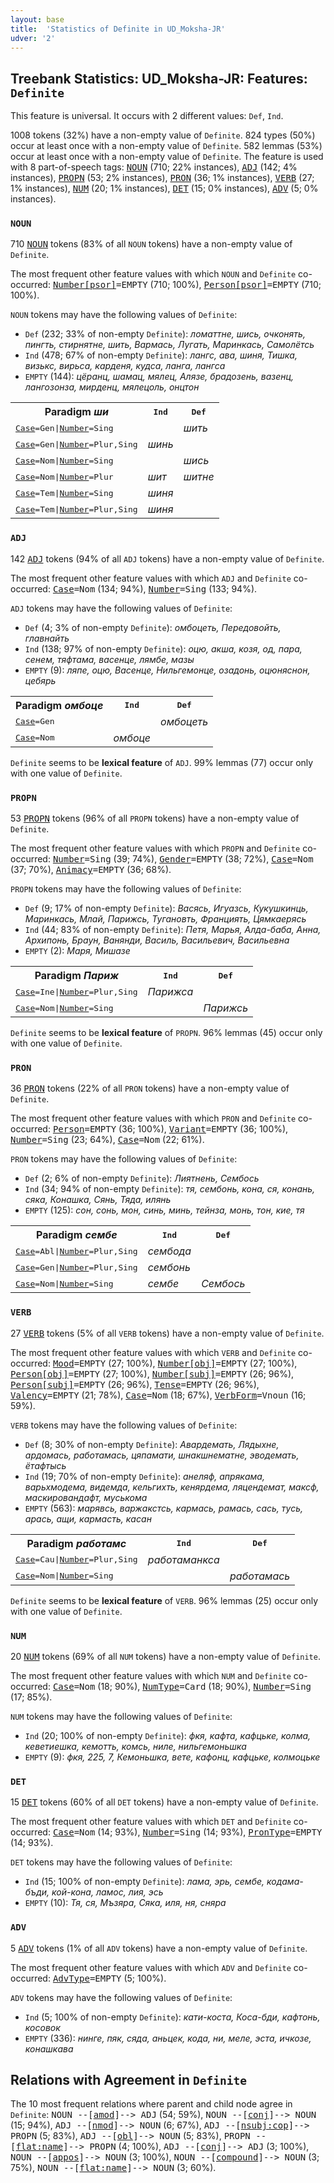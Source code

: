 ```yaml
---
layout: base
title:  'Statistics of Definite in UD_Moksha-JR'
udver: '2'
---
```


## Treebank Statistics: UD_Moksha-JR: Features: `Definite`

This feature is universal.
It occurs with 2 different values: `Def`, `Ind`.

1008 tokens (32%) have a non-empty value of `Definite`.
824 types (50%) occur at least once with a non-empty value of `Definite`.
582 lemmas (53%) occur at least once with a non-empty value of `Definite`.
The feature is used with 8 part-of-speech tags: <tt><a href="mdf_jr-pos-NOUN.html">NOUN</a></tt> (710; 22% instances), <tt><a href="mdf_jr-pos-ADJ.html">ADJ</a></tt> (142; 4% instances), <tt><a href="mdf_jr-pos-PROPN.html">PROPN</a></tt> (53; 2% instances), <tt><a href="mdf_jr-pos-PRON.html">PRON</a></tt> (36; 1% instances), <tt><a href="mdf_jr-pos-VERB.html">VERB</a></tt> (27; 1% instances), <tt><a href="mdf_jr-pos-NUM.html">NUM</a></tt> (20; 1% instances), <tt><a href="mdf_jr-pos-DET.html">DET</a></tt> (15; 0% instances), <tt><a href="mdf_jr-pos-ADV.html">ADV</a></tt> (5; 0% instances).

### `NOUN`

710 <tt><a href="mdf_jr-pos-NOUN.html">NOUN</a></tt> tokens (83% of all `NOUN` tokens) have a non-empty value of `Definite`.

The most frequent other feature values with which `NOUN` and `Definite` co-occurred: <tt><a href="mdf_jr-feat-Number-psor.html">Number[psor]</a></tt><tt>=EMPTY</tt> (710; 100%), <tt><a href="mdf_jr-feat-Person-psor.html">Person[psor]</a></tt><tt>=EMPTY</tt> (710; 100%).

`NOUN` tokens may have the following values of `Definite`:

* `Def` (232; 33% of non-empty `Definite`): <em>ломаттне, шись, очконять, пингть, стирнятне, шить, Вармась, Лугать, Маринкась, Самолётсь</em>
* `Ind` (478; 67% of non-empty `Definite`): <em>лангс, ава, шиня, Тишка, визькс, вирьса, карденя, кудса, ланга, лангса</em>
* `EMPTY` (144): <em>цёранц, шамац, мялец, Алязе, брадозень, вазенц, лангозонза, мирденц, мялецоль, онцтон</em>

<table>
  <tr><th>Paradigm <i>ши</i></th><th><tt>Ind</tt></th><th><tt>Def</tt></th></tr>
  <tr><td><tt><tt><a href="mdf_jr-feat-Case.html">Case</a></tt><tt>=Gen</tt>|<tt><a href="mdf_jr-feat-Number.html">Number</a></tt><tt>=Sing</tt></tt></td><td></td><td><em>шить</em></td></tr>
  <tr><td><tt><tt><a href="mdf_jr-feat-Case.html">Case</a></tt><tt>=Gen</tt>|<tt><a href="mdf_jr-feat-Number.html">Number</a></tt><tt>=Plur,Sing</tt></tt></td><td><em>шинь</em></td><td></td></tr>
  <tr><td><tt><tt><a href="mdf_jr-feat-Case.html">Case</a></tt><tt>=Nom</tt>|<tt><a href="mdf_jr-feat-Number.html">Number</a></tt><tt>=Sing</tt></tt></td><td></td><td><em>шись</em></td></tr>
  <tr><td><tt><tt><a href="mdf_jr-feat-Case.html">Case</a></tt><tt>=Nom</tt>|<tt><a href="mdf_jr-feat-Number.html">Number</a></tt><tt>=Plur</tt></tt></td><td><em>шит</em></td><td><em>шитне</em></td></tr>
  <tr><td><tt><tt><a href="mdf_jr-feat-Case.html">Case</a></tt><tt>=Tem</tt>|<tt><a href="mdf_jr-feat-Number.html">Number</a></tt><tt>=Sing</tt></tt></td><td><em>шиня</em></td><td></td></tr>
  <tr><td><tt><tt><a href="mdf_jr-feat-Case.html">Case</a></tt><tt>=Tem</tt>|<tt><a href="mdf_jr-feat-Number.html">Number</a></tt><tt>=Plur,Sing</tt></tt></td><td><em>шиня</em></td><td></td></tr>
</table>

### `ADJ`

142 <tt><a href="mdf_jr-pos-ADJ.html">ADJ</a></tt> tokens (94% of all `ADJ` tokens) have a non-empty value of `Definite`.

The most frequent other feature values with which `ADJ` and `Definite` co-occurred: <tt><a href="mdf_jr-feat-Case.html">Case</a></tt><tt>=Nom</tt> (134; 94%), <tt><a href="mdf_jr-feat-Number.html">Number</a></tt><tt>=Sing</tt> (133; 94%).

`ADJ` tokens may have the following values of `Definite`:

* `Def` (4; 3% of non-empty `Definite`): <em>омбоцеть, Передовойть, главнайть</em>
* `Ind` (138; 97% of non-empty `Definite`): <em>оцю, акша, козя, од, пара, сенем, тяфтама, васенце, лямбе, мазы</em>
* `EMPTY` (9): <em>ляпе, оцю, Васенце, Нильгемонце, озадонь, оцюняснон, цебярь</em>

<table>
  <tr><th>Paradigm <i>омбоце</i></th><th><tt>Ind</tt></th><th><tt>Def</tt></th></tr>
  <tr><td><tt><tt><a href="mdf_jr-feat-Case.html">Case</a></tt><tt>=Gen</tt></tt></td><td></td><td><em>омбоцеть</em></td></tr>
  <tr><td><tt><tt><a href="mdf_jr-feat-Case.html">Case</a></tt><tt>=Nom</tt></tt></td><td><em>омбоце</em></td><td></td></tr>
</table>

`Definite` seems to be **lexical feature** of `ADJ`. 99% lemmas (77) occur only with one value of `Definite`.

### `PROPN`

53 <tt><a href="mdf_jr-pos-PROPN.html">PROPN</a></tt> tokens (96% of all `PROPN` tokens) have a non-empty value of `Definite`.

The most frequent other feature values with which `PROPN` and `Definite` co-occurred: <tt><a href="mdf_jr-feat-Number.html">Number</a></tt><tt>=Sing</tt> (39; 74%), <tt><a href="mdf_jr-feat-Gender.html">Gender</a></tt><tt>=EMPTY</tt> (38; 72%), <tt><a href="mdf_jr-feat-Case.html">Case</a></tt><tt>=Nom</tt> (37; 70%), <tt><a href="mdf_jr-feat-Animacy.html">Animacy</a></tt><tt>=EMPTY</tt> (36; 68%).

`PROPN` tokens may have the following values of `Definite`:

* `Def` (9; 17% of non-empty `Definite`): <em>Васясь, Игуазсь, Кукушкинць, Маринкась, Млай, Парижсь, Тугановть, Франциять, Цямкаерясь</em>
* `Ind` (44; 83% of non-empty `Definite`): <em>Петя, Марья, Алда-баба, Анна, Архипонь, Браун, Ванянди, Василь, Васильевич, Васильевна</em>
* `EMPTY` (2): <em>Маря, Мишазе</em>

<table>
  <tr><th>Paradigm <i>Париж</i></th><th><tt>Ind</tt></th><th><tt>Def</tt></th></tr>
  <tr><td><tt><tt><a href="mdf_jr-feat-Case.html">Case</a></tt><tt>=Ine</tt>|<tt><a href="mdf_jr-feat-Number.html">Number</a></tt><tt>=Plur,Sing</tt></tt></td><td><em>Парижса</em></td><td></td></tr>
  <tr><td><tt><tt><a href="mdf_jr-feat-Case.html">Case</a></tt><tt>=Nom</tt>|<tt><a href="mdf_jr-feat-Number.html">Number</a></tt><tt>=Sing</tt></tt></td><td></td><td><em>Парижсь</em></td></tr>
</table>

`Definite` seems to be **lexical feature** of `PROPN`. 96% lemmas (45) occur only with one value of `Definite`.

### `PRON`

36 <tt><a href="mdf_jr-pos-PRON.html">PRON</a></tt> tokens (22% of all `PRON` tokens) have a non-empty value of `Definite`.

The most frequent other feature values with which `PRON` and `Definite` co-occurred: <tt><a href="mdf_jr-feat-Person.html">Person</a></tt><tt>=EMPTY</tt> (36; 100%), <tt><a href="mdf_jr-feat-Variant.html">Variant</a></tt><tt>=EMPTY</tt> (36; 100%), <tt><a href="mdf_jr-feat-Number.html">Number</a></tt><tt>=Sing</tt> (23; 64%), <tt><a href="mdf_jr-feat-Case.html">Case</a></tt><tt>=Nom</tt> (22; 61%).

`PRON` tokens may have the following values of `Definite`:

* `Def` (2; 6% of non-empty `Definite`): <em>Лиятнень, Сембось</em>
* `Ind` (34; 94% of non-empty `Definite`): <em>тя, сембонь, кона, ся, конань, сяка, Конашка, Сянь, Тяда, илянь</em>
* `EMPTY` (125): <em>сон, сонь, мон, синь, минь, тейнза, монь, тон, кие, тя</em>

<table>
  <tr><th>Paradigm <i>сембе</i></th><th><tt>Ind</tt></th><th><tt>Def</tt></th></tr>
  <tr><td><tt><tt><a href="mdf_jr-feat-Case.html">Case</a></tt><tt>=Abl</tt>|<tt><a href="mdf_jr-feat-Number.html">Number</a></tt><tt>=Plur,Sing</tt></tt></td><td><em>сембода</em></td><td></td></tr>
  <tr><td><tt><tt><a href="mdf_jr-feat-Case.html">Case</a></tt><tt>=Gen</tt>|<tt><a href="mdf_jr-feat-Number.html">Number</a></tt><tt>=Plur,Sing</tt></tt></td><td><em>сембонь</em></td><td></td></tr>
  <tr><td><tt><tt><a href="mdf_jr-feat-Case.html">Case</a></tt><tt>=Nom</tt>|<tt><a href="mdf_jr-feat-Number.html">Number</a></tt><tt>=Sing</tt></tt></td><td><em>сембе</em></td><td><em>Сембось</em></td></tr>
</table>

### `VERB`

27 <tt><a href="mdf_jr-pos-VERB.html">VERB</a></tt> tokens (5% of all `VERB` tokens) have a non-empty value of `Definite`.

The most frequent other feature values with which `VERB` and `Definite` co-occurred: <tt><a href="mdf_jr-feat-Mood.html">Mood</a></tt><tt>=EMPTY</tt> (27; 100%), <tt><a href="mdf_jr-feat-Number-obj.html">Number[obj]</a></tt><tt>=EMPTY</tt> (27; 100%), <tt><a href="mdf_jr-feat-Person-obj.html">Person[obj]</a></tt><tt>=EMPTY</tt> (27; 100%), <tt><a href="mdf_jr-feat-Number-subj.html">Number[subj]</a></tt><tt>=EMPTY</tt> (26; 96%), <tt><a href="mdf_jr-feat-Person-subj.html">Person[subj]</a></tt><tt>=EMPTY</tt> (26; 96%), <tt><a href="mdf_jr-feat-Tense.html">Tense</a></tt><tt>=EMPTY</tt> (26; 96%), <tt><a href="mdf_jr-feat-Valency.html">Valency</a></tt><tt>=EMPTY</tt> (21; 78%), <tt><a href="mdf_jr-feat-Case.html">Case</a></tt><tt>=Nom</tt> (18; 67%), <tt><a href="mdf_jr-feat-VerbForm.html">VerbForm</a></tt><tt>=Vnoun</tt> (16; 59%).

`VERB` tokens may have the following values of `Definite`:

* `Def` (8; 30% of non-empty `Definite`): <em>Авардемать, Лядыхне, ардомась, работамась, цяпамати, шнакшнематне, эводемать, ётафтысь</em>
* `Ind` (19; 70% of non-empty `Definite`): <em>анеляф, апрякама, варьхмодема, видемда, кельгихть, кенярдема, ляцендемат, максф, маскировандафт, муськома</em>
* `EMPTY` (563): <em>марявсь, варжакстсь, кармась, рамась, сась, тусь, арась, ащи, кармасть, касан</em>

<table>
  <tr><th>Paradigm <i>работамс</i></th><th><tt>Ind</tt></th><th><tt>Def</tt></th></tr>
  <tr><td><tt><tt><a href="mdf_jr-feat-Case.html">Case</a></tt><tt>=Cau</tt>|<tt><a href="mdf_jr-feat-Number.html">Number</a></tt><tt>=Plur,Sing</tt></tt></td><td><em>работаманкса</em></td><td></td></tr>
  <tr><td><tt><tt><a href="mdf_jr-feat-Case.html">Case</a></tt><tt>=Nom</tt>|<tt><a href="mdf_jr-feat-Number.html">Number</a></tt><tt>=Sing</tt></tt></td><td></td><td><em>работамась</em></td></tr>
</table>

`Definite` seems to be **lexical feature** of `VERB`. 96% lemmas (25) occur only with one value of `Definite`.

### `NUM`

20 <tt><a href="mdf_jr-pos-NUM.html">NUM</a></tt> tokens (69% of all `NUM` tokens) have a non-empty value of `Definite`.

The most frequent other feature values with which `NUM` and `Definite` co-occurred: <tt><a href="mdf_jr-feat-Case.html">Case</a></tt><tt>=Nom</tt> (18; 90%), <tt><a href="mdf_jr-feat-NumType.html">NumType</a></tt><tt>=Card</tt> (18; 90%), <tt><a href="mdf_jr-feat-Number.html">Number</a></tt><tt>=Sing</tt> (17; 85%).

`NUM` tokens may have the following values of `Definite`:

* `Ind` (20; 100% of non-empty `Definite`): <em>фкя, кафта, кафцьке, колма, кеветиешка, кемотть, комсь, ниле, нильгемоньшка</em>
* `EMPTY` (9): <em>фкя, 225, 7, Кемоньшка, вете, кафонц, кафцьке, колмоцьке</em>

### `DET`

15 <tt><a href="mdf_jr-pos-DET.html">DET</a></tt> tokens (60% of all `DET` tokens) have a non-empty value of `Definite`.

The most frequent other feature values with which `DET` and `Definite` co-occurred: <tt><a href="mdf_jr-feat-Case.html">Case</a></tt><tt>=Nom</tt> (14; 93%), <tt><a href="mdf_jr-feat-Number.html">Number</a></tt><tt>=Sing</tt> (14; 93%), <tt><a href="mdf_jr-feat-PronType.html">PronType</a></tt><tt>=EMPTY</tt> (14; 93%).

`DET` tokens may have the following values of `Definite`:

* `Ind` (15; 100% of non-empty `Definite`): <em>лама, эрь, сембе, кодама-бъди, кой-кона, ламос, лия, эсь</em>
* `EMPTY` (10): <em>Тя, ся, Мъзяра, Сяка, иля, ня, сняра</em>

### `ADV`

5 <tt><a href="mdf_jr-pos-ADV.html">ADV</a></tt> tokens (1% of all `ADV` tokens) have a non-empty value of `Definite`.

The most frequent other feature values with which `ADV` and `Definite` co-occurred: <tt><a href="mdf_jr-feat-AdvType.html">AdvType</a></tt><tt>=EMPTY</tt> (5; 100%).

`ADV` tokens may have the following values of `Definite`:

* `Ind` (5; 100% of non-empty `Definite`): <em>кати-коста, Коса-бди, кафтонь, косовок</em>
* `EMPTY` (336): <em>нинге, пяк, сяда, аньцек, кода, ни, меле, эста, ичкозе, конашкава</em>

## Relations with Agreement in `Definite`

The 10 most frequent relations where parent and child node agree in `Definite`:
<tt>NOUN --[<tt><a href="mdf_jr-dep-amod.html">amod</a></tt>]--> ADJ</tt> (54; 59%),
<tt>NOUN --[<tt><a href="mdf_jr-dep-conj.html">conj</a></tt>]--> NOUN</tt> (15; 94%),
<tt>ADJ --[<tt><a href="mdf_jr-dep-nmod.html">nmod</a></tt>]--> NOUN</tt> (6; 67%),
<tt>ADJ --[<tt><a href="mdf_jr-dep-nsubj-cop.html">nsubj:cop</a></tt>]--> PROPN</tt> (5; 83%),
<tt>ADJ --[<tt><a href="mdf_jr-dep-obl.html">obl</a></tt>]--> NOUN</tt> (5; 83%),
<tt>PROPN --[<tt><a href="mdf_jr-dep-flat-name.html">flat:name</a></tt>]--> PROPN</tt> (4; 100%),
<tt>ADJ --[<tt><a href="mdf_jr-dep-conj.html">conj</a></tt>]--> ADJ</tt> (3; 100%),
<tt>NOUN --[<tt><a href="mdf_jr-dep-appos.html">appos</a></tt>]--> NOUN</tt> (3; 100%),
<tt>NOUN --[<tt><a href="mdf_jr-dep-compound.html">compound</a></tt>]--> NOUN</tt> (3; 75%),
<tt>NOUN --[<tt><a href="mdf_jr-dep-flat-name.html">flat:name</a></tt>]--> NOUN</tt> (3; 60%).

